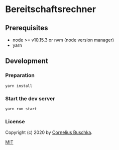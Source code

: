 # Bereitschaftsrechner

## Prerequisites
* node >= v10.15.3 or nvm (node version manager)
* yarn

## Development

### Preparation
```
yarn install
```

### Start the dev server
```
yarn run start
```

### License
Copyright (c) 2020 by [Cornelius Buschka](https://github.com/cbuschka).

[MIT](./license.txt)
